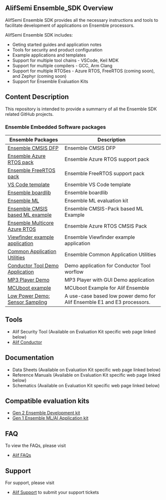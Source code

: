 ## AlifSemi Ensemble_SDK Overview
AlifSemi Ensemble SDK provides all the necessary instructions and tools to facilitate development of applications on Ensemble processors.

AlifSemi Ensemble SDK includes:
* Geting started guides and application notes
* Tools for security and product configuration
* Example applications and templates
* Support for multiple tool chains - VSCode, Keil MDK
* Support for multiple compilers - GCC, Arm Clang
* Support for multiple RTOSes - Azure RTOS, FreeRTOS (coming soon), and Zephyr (coming soon)
* Support for Ensemble Evaluation Kits

## Content Description
This repository is intended to provide a summarry of all the Ensemble SDK related GitHub projects.
### Ensemble Embedded Software packages
Ensemble Packages | Description
---------------------- | -----------
[Ensemble CMSIS DFP](https://github.com/alifsemi/alif_ensemble-cmsis-dfp) | Ensemble CMSIS DFP
[Ensemble Azure RTOS pack](https://github.com/alifsemi/alif_ensemble-Azure-RTOS) | Ensemble Azure RTOS support pack
[Ensemble FreeRTOS pack](https://github.com/alifsemi/alif_ensemble-FreeRTOS-Components) | Ensemble FreeRTOS support pack
[VS Code template](https://github.com/alifsemi/alif_vscode-template) | Ensemble VS Code template
[Ensemble boardlib](https://github.com/alifsemi/alif_boardlib) | Ensemble boardlib
[Ensemble ML](https://github.com/alifsemi/alif_ml-embedded-evaluation-kit) | Ensemble ML evaluation kit
[Ensemble CMSIS based ML example](https://github.com/alifsemi/alif_mlek-cmsis-examples) | Ensemble CMSIS-Pack based ML Example
[Ensemble Multicore Azure RTOS](https://github.com/alifsemi/alif_ensemble-vscode-multicore) | Ensemble Azure RTOS CMSIS Pack
[Viewfinder example application](https://github.com/alifsemi/alif_M55-viewfinder) | Ensemble Viewfinder example application
[Common Application Utilities](https://github.com/alifsemi/alif_common-app-utils) | Ensemble Common Application Utilities
[Conductor Tool Demo Application](https://github.com/alifsemi/alif_conductor-demo) | Demo application for Conductor Tool worflow
[MP3 Player Demo](https://github.com/alifsemi/alif_mp3player) | MP3 Player with GUI Demo application
[MCUboot example](https://github.com/alifsemi/alif_mcuboot_example) | MCUboot Example for Alif Ensemble
[Low Power Demo: Sensor Sampling](https://github.com/alifsemi/alif_LowPower_SensorSampling) | A use-case based low power demo for Alif Ensemble E1 and E3 processors.

## Tools
* Alif Security Tool (Available on Evaluation Kit specific web page linked below)
* [Alif Conductor](https://conductor.alifsemi.com/)

## Documentation
* Data Sheets (Available on Evaluation Kit specific web page linked below)
* Reference Manuals (Available on Evaluation Kit specific web page linked below)
* Schematics (Available on Evaluation Kit specific web page linked below)

## Compatible evaluation kits
* [Gen 2 Ensemble Development kit](https://alifsemi.com/support/kits/ensemble-devkit-gen2/)
* [Gen 1 Ensemble ML/AI Application kit](https://alifsemi.com/support/kits/ai-ml-appkit/)

## FAQ
To view the FAQs, please visit
* [Alif FAQs](https://alifsemi.com/support/faqs/)
## Support
For support, please visit
* [Alif Support](https://alifsemi.com/support/technical-support/) to submit your support tickets
